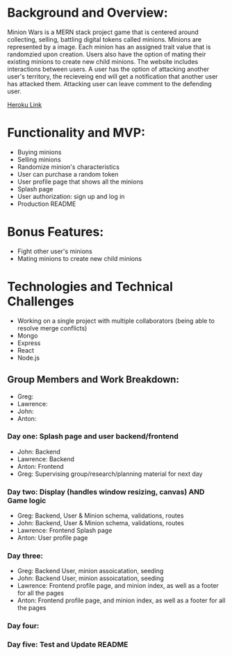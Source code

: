 # Background and Overview:
Minion Wars is a MERN stack project game that is centered around collecting, selling, battling digital tokens called minions. Minions are represented by a image. Each minion has an assigned trait value that is randomzied upon creation. Users also have the option of mating their existing minions to create new child minions. The website includes interactions between users. A user has the option of attacking another user's territory, the recieveing end will get a notification that another user has attacked them. Attacking user can leave comment to the defending user.  

[Heroku Link](https://minion-wars.herokuapp.com/#/)

# Functionality and MVP:
* Buying minions
* Selling minions
* Randomize minion's characteristics
* User can purchase a random token
* User profile page that shows all the minions
* Splash page
* User authorization: sign up and log in
* Production README

# Bonus Features:
* Fight other user's minions
* Mating minions to create new child minions

# Technologies and Technical Challenges 
* Working on a single project with multiple collaborators (being able to resolve merge conflicts)
* Mongo
* Express
* React
* Node.js

## Group Members and Work Breakdown:
* Greg: 
* Lawrence:
* John:
* Anton:

### Day one: Splash page and user backend/frontend
* John: Backend 
* Lawrence: Backend
* Anton: Frontend 
* Greg: Supervising group/research/planning material for next day 

### Day two: Display (handles window resizing, canvas) AND Game logic
* Greg: Backend, User & Minion schema, validations, routes
* John: Backend, User & Minion schema, validations, routes
* Lawrence: Frontend Splash page
* Anton: User profile page

### Day three: 
* Greg: Backend User, minion assoicatation, seeding 
* John: Backend User, minion assoicatation, seeding
* Lawrence: Frontend profile page, and minion index, as well as a footer for all the pages
* Anton: Frontend profile page, and minion index, as well as a footer for all the pages

### Day four: 
<!-- * Greg: sprite animation/engine
* John: display/css/adding sprite platforms
* Lawrence: sprite animation/engine
* Anton: display/CSS/adding sprite platforms -->

### Day five: Test and Update README
<!-- * Greg: stress test game
* Lawrence: refactoring CSS
* Anton: stress test game
* John: refactoring CSS -->
